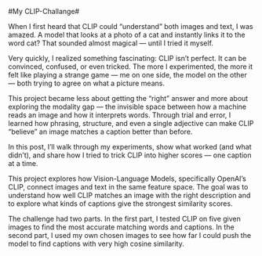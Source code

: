 #My CLIP-Challange#

When I first heard that CLIP could “understand” both images and text, I was amazed. A model that looks at a photo of a cat and instantly links it to the word cat? That sounded almost magical — until I tried it myself.

Very quickly, I realized something fascinating: CLIP isn’t perfect. It can be convinced, confused, or even tricked. The more I experimented, the more it felt like playing a strange game — me on one side, the model on the other — both trying to agree on what a picture means.

This project became less about getting the “right” answer and more about exploring the modality gap — the invisible space between how a machine reads an image and how it interprets words. Through trial and error, I learned how phrasing, structure, and even a single adjective can make CLIP “believe” an image matches a caption better than before.

In this post, I’ll walk through my experiments, show what worked (and what didn’t), and share how I tried to trick CLIP into higher scores — one caption at a time.

This project explores how Vision-Language Models, specifically OpenAI’s CLIP, connect images and text in the same feature space.
The goal was to understand how well CLIP matches an image with the right description and to explore what kinds of captions give the strongest similarity scores.

The challenge had two parts. In the first part, I tested CLIP on five given images to find the most accurate matching words and captions. In the second part, I used my own chosen images to see how far I could push the model to find captions with very high cosine similarity.
